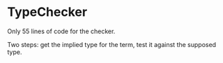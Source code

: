 # TypeChecker

Only 55 lines of code for the checker.

Two steps: get the implied type for the term, test it against the supposed type.
